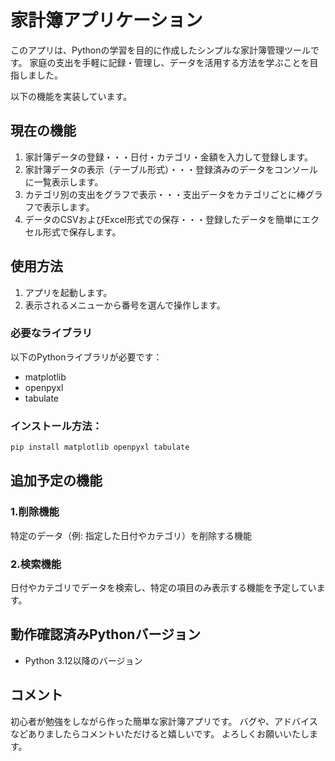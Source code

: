 # 家計簿アプリケーション

このアプリは、Pythonの学習を目的に作成したシンプルな家計簿管理ツールです。
家庭の支出を手軽に記録・管理し、データを活用する方法を学ぶことを目指しました。

以下の機能を実装しています。

## 現在の機能
1. 家計簿データの登録・・・日付・カテゴリ・金額を入力して登録します。
2. 家計簿データの表示（テーブル形式）・・・登録済みのデータをコンソールに一覧表示します。
3. カテゴリ別の支出をグラフで表示・・・支出データをカテゴリごとに棒グラフで表示します。
4. データのCSVおよびExcel形式での保存・・・登録したデータを簡単にエクセル形式で保存します。

## 使用方法
1. アプリを起動します。
2. 表示されるメニューから番号を選んで操作します。

### 必要なライブラリ
以下のPythonライブラリが必要です：

- matplotlib
- openpyxl
- tabulate

### インストール方法：
```bash
pip install matplotlib openpyxl tabulate
```

## 追加予定の機能
### 1.削除機能
特定のデータ（例: 指定した日付やカテゴリ）を削除する機能

### 2.検索機能
日付やカテゴリでデータを検索し、特定の項目のみ表示する機能を予定しています。

## 動作確認済みPythonバージョン
- Python 3.12以降のバージョン

## コメント
初心者が勉強をしながら作った簡単な家計簿アプリです。
バグや、アドバイスなどありましたらコメントいただけると嬉しいです。
よろしくお願いいたします。
